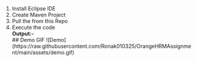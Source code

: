 <ol>
<li>Install Eclipse IDE</li>
<li>Create Maven Project</li>
<li>Pull the from this Repo</li>
<li>Execute the code</li>
<b>Output:-</b><br>
## Demo GIF ![Demo](https://raw.githubusercontent.com/Ronak010325/OrangeHRMAssignment/main/assets/demo.gif)
</ol>
